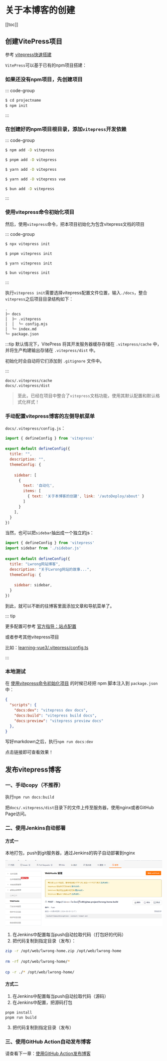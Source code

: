 # 关于本博客的创建

[[toc]]

## 创建VitePress项目

参考 [vitepress快速搭建](https://vitepress.dev/zh/guide/getting-started)

`VitePress`可以基于已有的npm项目搭建：

### 如果还没有npm项目，先创建项目

::: code-group
```sh [npm]
$ cd projectname
$ npm init
```
:::

### 在创建好的npm项目根目录，添加`vitepress`开发依赖

::: code-group

```sh [npm]
$ npm add -D vitepress
```

```sh [pnpm]
$ pnpm add -D vitepress
```

```sh [yarn]
$ yarn add -D vitepress
```

```sh [yarn (pnp)]
$ yarn add -D vitepress vue
```

```sh [bun]
$ bun add -D vitepress
```

:::

### 使用vitepress命令初始化项目

然后，使用`vitepress`命令，把本项目初始化为包含vitepress文档的项目

::: code-group

```sh [npm]
$ npx vitepress init
```

```sh [pnpm]
$ pnpm vitepress init
```

```sh [yarn]
$ yarn vitepress init
```

```sh [bun]
$ bun vitepress init
```

:::

执行`vitepress init`需要选择vitepress配置文件位置，输入`./docs`，整合`vitepress`之后项目目录结构如下：

```
.
├─ docs
│  ├─ .vitepress
│  │  └─ config.mjs
│  └─ index.md
└─ package.json
```

:::tip
默认情况下，VitePress 将其开发服务器缓存存储在 `.vitepress/cache` 中，并将生产构建输出存储在 `.vitepress/dist` 中。

初始化时会自动将它们添加到 `.gitignore` 文件中。

:::

```.gitignore
docs/.vitepress/cache
docs/.vitepress/dist
```


> 至此，已经在项目中整合了`vitepress`文档功能，使用其默认配置和默认格式化样式！


### 手动配置vitepress博客的左侧导航菜单

`docs/.vitepress/config.js`：

```js
import { defineConfig } from 'vitepress'

export default defineConfig({
  title: "",
  description: "",
  themeConfig: {

    sidebar: [
      {
        text: '自动化',
        items: [
          { text: '关于本博客的创建', link: '/autoDeploy/about' }
        ]
      }
    ],
  }
})

```

当然，也可以把`sidebar`抽出成一个独立的js：

```js
import { defineConfig } from 'vitepress'
import sidebar from './sidebar.js'

export default defineConfig({
  title: "Lwrong网站博客",
  description: "关于Lwrong网站的故事...",
  themeConfig: {

    sidebar: sidebar,
  }
})

```

到此，就可以不断的往博客里面添加文章和导航菜单了。

::: tip

更多配置可参考 [官方指导：站点配置](https://vitepress.dev/zh/reference/site-config)

或者参考其他vitepress项目

比如：[learning-vue3/.vitepress/config.ts](https://github.com/chengpeiquan/learning-vue3/blob/main/.vitepress/config.ts)

:::


### 本地测试

在  [使用vitepress命令初始化项目](#使用vitepress命令初始化项目) 的时候已经把 npm 脚本注入到 `package.json` 中：

```json
{
  "scripts": {
    "docs:dev": "vitepress dev docs",
    "docs:build": "vitepress build docs",
    "docs:preview": "vitepress preview docs"
  },
}
```

写好markdown之后，执行`npm run docs:dev`

点击链接即可查看效果！

## 发布vitepress博客

### 一、手动copy（不推荐）

执行`npm run docs:build`

把`docs/.vitepress/dist`目录下的文件上传至服务器，使用nginx或者GitHub Page访问。

### 二、使用Jenkins自动部署

#### 方式一

本地打包，push到git服务器，通过Jenkins的钩子自动部署到nginx

<img src="../assets/images/gitee-webhook.png">

1. 在Jenkins中配置每当push自动拉取代码（打包好的代码）
2. 把代码复制到指定目录（发布）：
```bash
zip -r /opt/web/lwrong-home.zip /opt/web/lwrong-home

rm -rf /opt/web/lwrong-home/*

cp -r ./* /opt/web/lwrong-home/
```

#### 方式二

1. 在Jenkins中配置每当push自动拉取代码（源码）
2. 在Jenkins中配置，把源码打包
```
pnpm install
pnpm run build
```
3. 把代码复制到指定目录（发布）

### 三、使用GitHub Action自动发布博客

请查看下一章：[使用GitHub Action发布博客](./deploy-by-github-action)
